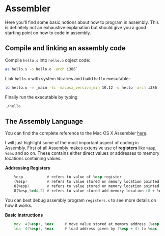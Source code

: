 # Assembler

Here you'll find some basic notions about how to program in assembly. This is definitely not an exhaustive explanation but should give you a good starting point on how to code in assembly.
 
## Compile and linking an assembly code

Compile `hello.s` into `hello.o` object code:

```sh
as hello.s -o hello.o -arch i386`
```

Link `hello.o` with system libraries and build `hello` executable:

```sh
ld hello.o -e _main -lc -macosx_version_min 10.12 -o hello -arch i386 -no_pie
```

Finally run the executable by typing:

```sh
./hello
```

## The Assembly Language

You can find the complete reference to the Mac OS X Assembler [here](https://developer.apple.com/library/mac/documentation/DeveloperTools/Reference/Assembler/). 

I will just highlight some of the most important aspect of coding in Assembly. 
First of all Assembly makes extensive use of **registers** like `%esp`, `%eax` and so on. These contains either direct values or addresses to memory locations containing values.

**Addressing Registers**

```asm
    %esp           # refers to value of %esp register
    (%esp)         # refers to value stored on memory location pointed by %esp register
    8(%esp)        # refers to value stored on memory location pointed by (%esp + 4)
    8(%esp,%edi,2) # refers to value stored add memory location (8 + %esp + %edi * 2)
```
You can best debug assembly program `registers.s` to see more details on how it works.

**Basic Instructions**

```asm
    mov  4(%esp), %eax     # move value stored at memory address (%esp + 4) to %eax
    lea  4(%esp), %eax     # load address given by (%esp + 4) to %eax
```

